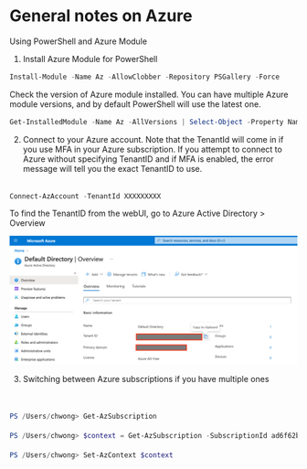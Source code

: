 # General notes on Azure

Using PowerShell and Azure Module

1. Install Azure Module for PowerShell

```PowerShell
Install-Module -Name Az -AllowClobber -Repository PSGallery -Force

```

Check the version of Azure module installed. You can have multiple Azure module versions, and by default PowerShell will use the latest one.

```PowerShell
Get-InstalledModule -Name Az -AllVersions | Select-Object -Property Name, Version


```

2. Connect to your Azure account. Note that the TenantId will come in if you use MFA in your Azure subscription. If you attempt to connect to Azure without specifying TenantID and if MFA is enabled, the error message will tell you the exact TenantID to use. 

```PowerShell

Connect-AzAccount -TenantId XXXXXXXXX

```

To find the TenantID from the webUI, go to Azure Active Directory > Overview

![tenantID](https://github.com/2cloudyskies/azure/blob/main/tenantID.png)

3. Switching between Azure subscriptions if you have multiple ones

```PowerShell


PS /Users/chwong> Get-AzSubscription

PS /Users/chwong> $context = Get-AzSubscription -SubscriptionId ad6f62ba-74ae-4f03-8123-5431c364621d

PS /Users/chwong> Set-AzContext $context


```



